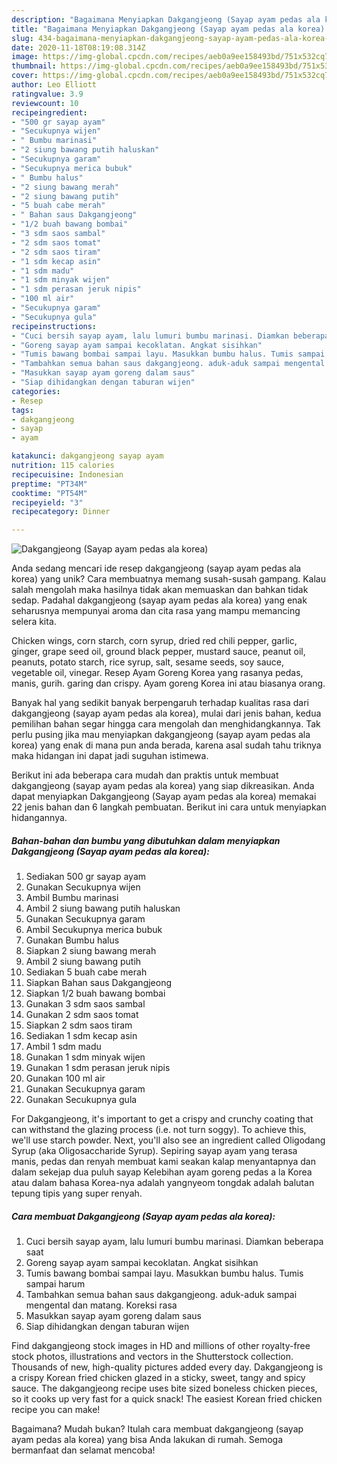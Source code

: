 ```yaml
---
description: "Bagaimana Menyiapkan Dakgangjeong (Sayap ayam pedas ala korea) Anti Gagal"
title: "Bagaimana Menyiapkan Dakgangjeong (Sayap ayam pedas ala korea) Anti Gagal"
slug: 434-bagaimana-menyiapkan-dakgangjeong-sayap-ayam-pedas-ala-korea-anti-gagal
date: 2020-11-18T08:19:08.314Z
image: https://img-global.cpcdn.com/recipes/aeb0a9ee158493bd/751x532cq70/dakgangjeong-sayap-ayam-pedas-ala-korea-foto-resep-utama.jpg
thumbnail: https://img-global.cpcdn.com/recipes/aeb0a9ee158493bd/751x532cq70/dakgangjeong-sayap-ayam-pedas-ala-korea-foto-resep-utama.jpg
cover: https://img-global.cpcdn.com/recipes/aeb0a9ee158493bd/751x532cq70/dakgangjeong-sayap-ayam-pedas-ala-korea-foto-resep-utama.jpg
author: Leo Elliott
ratingvalue: 3.9
reviewcount: 10
recipeingredient:
- "500 gr sayap ayam"
- "Secukupnya wijen"
- " Bumbu marinasi"
- "2 siung bawang putih haluskan"
- "Secukupnya garam"
- "Secukupnya merica bubuk"
- " Bumbu halus"
- "2 siung bawang merah"
- "2 siung bawang putih"
- "5 buah cabe merah"
- " Bahan saus Dakgangjeong"
- "1/2 buah bawang bombai"
- "3 sdm saos sambal"
- "2 sdm saos tomat"
- "2 sdm saos tiram"
- "1 sdm kecap asin"
- "1 sdm madu"
- "1 sdm minyak wijen"
- "1 sdm perasan jeruk nipis"
- "100 ml air"
- "Secukupnya garam"
- "Secukupnya gula"
recipeinstructions:
- "Cuci bersih sayap ayam, lalu lumuri bumbu marinasi. Diamkan beberapa saat"
- "Goreng sayap ayam sampai kecoklatan. Angkat sisihkan"
- "Tumis bawang bombai sampai layu. Masukkan bumbu halus. Tumis sampai harum"
- "Tambahkan semua bahan saus dakgangjeong. aduk-aduk sampai mengental dan matang. Koreksi rasa"
- "Masukkan sayap ayam goreng dalam saus"
- "Siap dihidangkan dengan taburan wijen"
categories:
- Resep
tags:
- dakgangjeong
- sayap
- ayam

katakunci: dakgangjeong sayap ayam 
nutrition: 115 calories
recipecuisine: Indonesian
preptime: "PT34M"
cooktime: "PT54M"
recipeyield: "3"
recipecategory: Dinner

---
```



![Dakgangjeong (Sayap ayam pedas ala korea)](https://img-global.cpcdn.com/recipes/aeb0a9ee158493bd/751x532cq70/dakgangjeong-sayap-ayam-pedas-ala-korea-foto-resep-utama.jpg)

Anda sedang mencari ide resep dakgangjeong (sayap ayam pedas ala korea) yang unik? Cara membuatnya memang susah-susah gampang. Kalau salah mengolah maka hasilnya tidak akan memuaskan dan bahkan tidak sedap. Padahal dakgangjeong (sayap ayam pedas ala korea) yang enak seharusnya mempunyai aroma dan cita rasa yang mampu memancing selera kita.

Chicken wings, corn starch, corn syrup, dried red chili pepper, garlic, ginger, grape seed oil, ground black pepper, mustard sauce, peanut oil, peanuts, potato starch, rice syrup, salt, sesame seeds, soy sauce, vegetable oil, vinegar. Resep Ayam Goreng Korea yang rasanya pedas, manis, gurih. garing dan crispy. Ayam goreng Korea ini atau biasanya orang.

Banyak hal yang sedikit banyak berpengaruh terhadap kualitas rasa dari dakgangjeong (sayap ayam pedas ala korea), mulai dari jenis bahan, kedua pemilihan bahan segar hingga cara mengolah dan menghidangkannya. Tak perlu pusing jika mau menyiapkan dakgangjeong (sayap ayam pedas ala korea) yang enak di mana pun anda berada, karena asal sudah tahu triknya maka hidangan ini dapat jadi suguhan istimewa.


Berikut ini ada beberapa cara mudah dan praktis untuk membuat dakgangjeong (sayap ayam pedas ala korea) yang siap dikreasikan. Anda dapat menyiapkan Dakgangjeong (Sayap ayam pedas ala korea) memakai 22 jenis bahan dan 6 langkah pembuatan. Berikut ini cara untuk menyiapkan hidangannya.

<!--inarticleads1-->

##### Bahan-bahan dan bumbu yang dibutuhkan dalam menyiapkan Dakgangjeong (Sayap ayam pedas ala korea):

1. Sediakan 500 gr sayap ayam
1. Gunakan Secukupnya wijen
1. Ambil  Bumbu marinasi
1. Ambil 2 siung bawang putih haluskan
1. Gunakan Secukupnya garam
1. Ambil Secukupnya merica bubuk
1. Gunakan  Bumbu halus
1. Siapkan 2 siung bawang merah
1. Ambil 2 siung bawang putih
1. Sediakan 5 buah cabe merah
1. Siapkan  Bahan saus Dakgangjeong
1. Siapkan 1/2 buah bawang bombai
1. Gunakan 3 sdm saos sambal
1. Gunakan 2 sdm saos tomat
1. Siapkan 2 sdm saos tiram
1. Sediakan 1 sdm kecap asin
1. Ambil 1 sdm madu
1. Gunakan 1 sdm minyak wijen
1. Gunakan 1 sdm perasan jeruk nipis
1. Gunakan 100 ml air
1. Gunakan Secukupnya garam
1. Gunakan Secukupnya gula


For Dakgangjeong, it&#39;s important to get a crispy and crunchy coating that can withstand the glazing process (i.e. not turn soggy). To achieve this, we&#39;ll use starch powder. Next, you&#39;ll also see an ingredient called Oligodang Syrup (aka Oligosaccharide Syrup). Sepiring sayap ayam yang terasa manis, pedas dan renyah membuat kami seakan kalap menyantapnya dan dalam sekejap dua puluh sayap Kelebihan ayam goreng pedas a la Korea atau dalam bahasa Korea-nya adalah yangnyeom tongdak adalah balutan tepung tipis yang super renyah. 

<!--inarticleads2-->

##### Cara membuat Dakgangjeong (Sayap ayam pedas ala korea):

1. Cuci bersih sayap ayam, lalu lumuri bumbu marinasi. Diamkan beberapa saat
1. Goreng sayap ayam sampai kecoklatan. Angkat sisihkan
1. Tumis bawang bombai sampai layu. Masukkan bumbu halus. Tumis sampai harum
1. Tambahkan semua bahan saus dakgangjeong. aduk-aduk sampai mengental dan matang. Koreksi rasa
1. Masukkan sayap ayam goreng dalam saus
1. Siap dihidangkan dengan taburan wijen


Find dakgangjeong stock images in HD and millions of other royalty-free stock photos, illustrations and vectors in the Shutterstock collection. Thousands of new, high-quality pictures added every day. Dakgangjeong is a crispy Korean fried chicken glazed in a sticky, sweet, tangy and spicy sauce. The dakgangjeong recipe uses bite sized boneless chicken pieces, so it cooks up very fast for a quick snack! The easiest Korean fried chicken recipe you can make! 

Bagaimana? Mudah bukan? Itulah cara membuat dakgangjeong (sayap ayam pedas ala korea) yang bisa Anda lakukan di rumah. Semoga bermanfaat dan selamat mencoba!
